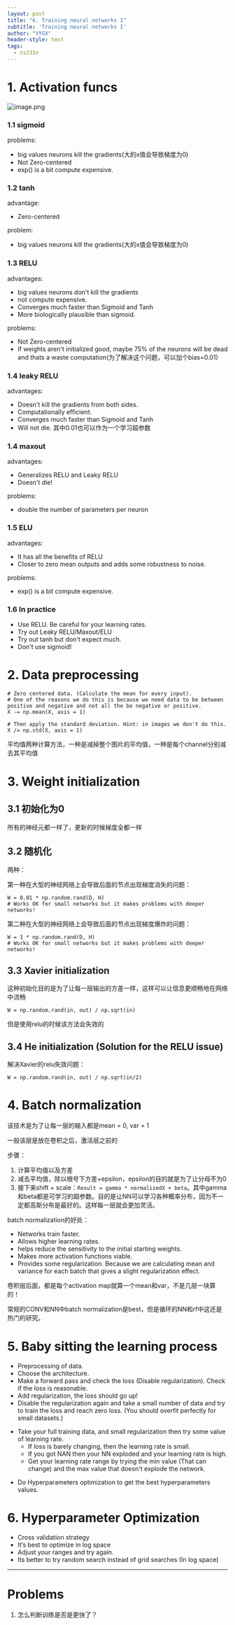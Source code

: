 ```yaml
---
layout: post
title: "6. Training neural networks I"
subtitle: 'Training neural networks I'
author: "YYGX"
header-style: text
tags:
  - cs231n
---
```



# 1. Activation funcs
![image.png](https://i.loli.net/2019/09/30/hjYoabNvukL4spx.png)
### 1.1 sigmoid
problems:
- big values neurons kill the gradients(大的x值会导致梯度为0)
- Not Zero-centered
- exp() is a bit compute expensive.

### 1.2 tanh
advantage:
- Zero-centered

problem:
- big values neurons kill the gradients(大的x值会导致梯度为0)

### 1.3 RELU
advantages:
- big values neurons don't kill the gradients
- not compute expensive.
- Converges much faster than Sigmoid and Tanh
- More biologically plausible than sigmoid.

problems:
- Not Zero-centered
- If weights aren't initialized good, maybe 75% of the neurons will be dead and thats a waste computation(为了解决这个问题，可以加个bias=0.01)

### 1.4 leaky RELU
advantages:
- Doesn't kill the gradients from both sides.
- Computationally efficient.
- Converges much faster than Sigmoid and Tanh
- Will not die.
其中0.01也可以作为一个学习超参数

### 1.4 maxout
advantages:
- Generalizes RELU and Leaky RELU
- Doesn't die!

problems:
- double the number of parameters per neuron

### 1.5 ELU
advantages:
- It has all the benefits of RELU
- Closer to zero mean outputs and adds some robustness to noise.

problems:
- exp() is a bit compute expensive.

### 1.6 In practice
- Use RELU. Be careful for your learning rates.
- Try out Leaky RELU/Maxout/ELU
- Try out tanh but don't expect much.
- Don't use sigmoid!


# 2. Data preprocessing
```
# Zero centered data. (Calculate the mean for every input).
# One of the reasons we do this is because we need data to be between positive and negative and not all the be negative or positive. 
X -= np.mean(X, axis = 1)

# Then apply the standard deviation. Hint: in images we don't do this.
X /= np.std(X, axis = 1)
```

平均值两种计算方法，一种是减掉整个图片的平均值，一种是每个channel分别减去其平均值

# 3. Weight initialization
## 3.1 初始化为0
所有的神经元都一样了，更新的时候梯度全都一样

## 3.2 随机化
两种：

第一种在大型的神经网络上会导致后面的节点出现梯度消失的问题：
```
W = 0.01 * np.random.rand(D, H)
# Works OK for small networks but it makes problems with deeper networks!
```

第二种在大型的神经网络上会导致后面的节点出现梯度爆炸的问题：
```
W = 1 * np.random.rand(D, H) 
# Works OK for small networks but it makes problems with deeper networks!
```

## 3.3 Xavier initialization
这种初始化目的是为了让每一层输出的方差一样，这样可以让信息更顺畅地在网络中流畅
```
W = np.random.rand(in, out) / np.sqrt(in)
```
但是使用relu的时候该方法会失效的

## 3.4 He initialization (Solution for the RELU issue)
解决Xavier的relu失效问题：
```
W = np.random.rand(in, out) / np.sqrt(in/2)
```

# 4. Batch normalization
该技术是为了让每一层的输入都是mean = 0, var = 1

一般该层是放在卷积之后，激活层之前的

步骤：
1. 计算平均值以及方差
2. 减去平均值，除以根号下方差+epsilon，epsilon的目的就是为了让分母不为0
3. 接下来shift + scale：`Result = gamma * normalizedX + beta`。其中gamma和beta都是可学习的超参数。目的是让NN可以学习各种概率分布，因为不一定都高斯分布是最好的。这样每一层就会更加灵活。

batch normalization的好处：
- Networks train faster.
- Allows higher learning rates.
- helps reduce the sensitivity to the initial starting weights.
- Makes more activation functions viable.
- Provides some regularization. Because we are calculating mean and variance for each batch that gives a slight regularization effect.

卷积层后面，都是每个activation map就算一个mean和var，不是几层一块算的！

常规的CONV和NN中batch normalization是best，但是循环的NN和rf中这还是热门的研究。

# 5. Baby sitting the learning process
- Preprocessing of data.
- Choose the architecture.
- Make a forward pass and check the loss (Disable regularization). Check if the loss is reasonable.
- Add regularization, the loss should go up!
- Disable the regularization again and take a small number of data and try to train the loss and reach zero loss. (You should overfit perfectly for small datasets.)
* Take your full training data, and small regularization then try some value of learning rate.
  * If loss is barely changing, then the learning rate is small.
  * If you got NAN then your NN exploded and your learning rate is high.
  * Get your learning rate range by trying the min value (That can change) and the max value that doesn't explode the network.
- Do Hyperparameters optimization to get the best hyperparameters values.

# 6. Hyperparameter Optimization
- Cross validation strategy
- It‘s best to optimize in log space
- Adjust your ranges and try again.
- Its better to try random search instead of grid searches (In log space)


---

# Problems
1. 怎么判断训练是否是更快了？
